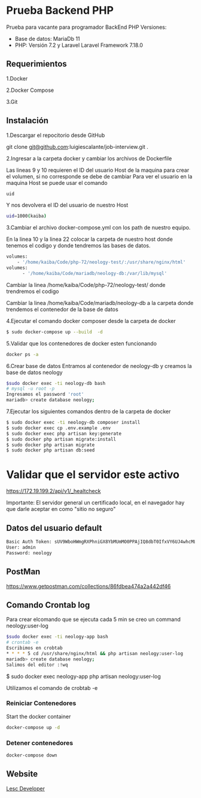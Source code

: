 # Prueba Backend PHP
Prueba para vacante para programador BackEnd PHP
Versiones:

* Base de datos: MariaDb 11
* PHP: Versión 7.2 y Laravel Laravel Framework 7.18.0

## Requerimientos 
1.Docker

2.Docker Compose

3.Git

## Instalación 
1.Descargar el repocitorio desde GitHub

git clone git@github.com:luigiescalante/job-interview.git .

2.Ingresar a la carpeta docker y cambiar los archivos de Dockerfile 

Las lineas 9 y 10 requieren el ID del usuario Host de la maquina para crear el volumen, si no corresponde se debe de cambiar
Para ver el usuario en la maquina Host se puede usar el comando 
```bash
uid 
```
Y nos devolvera el ID del usuario de nuestro Host
```bash
uid=1000(kaiba)
```
3.Cambiar el archivo docker-compose.yml con los path de nuestro equipo. 

En la linea 10 y la linea 22 colocar la carpeta de nuestro host donde tenemos el codigo y donde tendremos las bases de datos.
```bash
volumes:
    - '/home/kaiba/Code/php-72/neology-test/:/usr/share/nginx/html'
volumes:
      - '/home/kaiba/Code/mariadb/neology-db:/var/lib/mysql'      
```
Cambiar la linea /home/kaiba/Code/php-72/neology-test/ donde trendremos el codigo

Cambiar la linea /home/kaiba/Code/mariadb/neology-db a la carpeta donde trendemos el contenedor de la base de datos

4.Ejecutar el comando docker composer desde la carpeta de docker
```bash
$ sudo docker-compose up --build  -d
```
5.Validar que los contenedores de docker esten funcionando
```bash
docker ps -a
```
6.Crear base de datos
Entramos al contenedor de neology-db y creamos la base de datos neology
```bash
$sudo docker exec -ti neology-db bash
# mysql -u root -p 
Ingresamos el password 'root'
mariadb> create database neology;
```
7.Ejecutar los siguientes comandos dentro de la carpeta de docker
```bash
$ sudo docker exec -ti neology-db composer install
$ sudo docker exec cp .env.example .env
$ sudo docker exec php artisan key:generate
$ sudo docker php artisan migrate:install
$ sudo docker php artisan migrate
$ sudo docker php artisan db:seed
```

# Validar que el servidor este activo

https://172.19.199.2/api/v1/_healtcheck

Importante: El servidor general un certificado local, en el navegador hay que darle aceptar en como "sitio no seguro"

## Datos del usuario default
```bash
Basic Auth Token: sUV9WboHWmgRXPhniGX8YbMUmMO0PPAjIQ8dbT0IfxVY6UJ4whcMLPhvDkwZ
User: admin
Password: neology
```
## PostMan

https://www.getpostman.com/collections/86fdbea474a2a442df46

## Comando Crontab log
Para crear elcomando que se ejecuta cada 5 min se creo un command neology:user-log
```bash
$sudo docker exec -ti neology-app bash
# crontab -e
Escribimos en crobtab
* * * * 5 cd /usr/share/nginx/html && php artisan neology:user-log
mariadb> create database neology;
Salimos del editor :!wq
```
$ sudo docker exec neology-app php artisan neology:user-log

Utilizamos el comando de crobtab -e 

### Reiniciar Contenedores
Start the docker container
```bash
docker-compose up -d
```
### Detener contenedores
```bash
docker-compose down
```
## Website
[Lesc Developer](https://lescdeveloper.com)